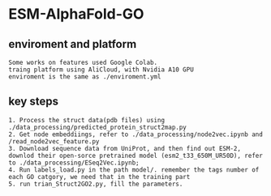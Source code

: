 # ESM-AlphaFold-GO

## enviroment and platform
    Some works on features used Google Colab.
    traing platform using AliCloud, with Nvidia A10 GPU
    enviroment is the same as ./enviroment.yml

## key steps
    1. Process the struct data(pdb files) using ./data_processing/predicted_protein_struct2map.py
    2. Get node embeddiings, refer to ./data_processing/node2vec.ipynb and /read_node2vec_feature.py
    3. Download sequence data from UniProt, and then find out ESM-2, downlod their open-sorce pretrained model (esm2_t33_650M_UR50D), refer to ./data_processing/ESeq2Vec.ipynb;
    4. Run labels_load.py in the path model/. remember the tags number of each GO catgory, we need that in the training part
    5. run trian_Struct2GO2.py, fill the parameters.
